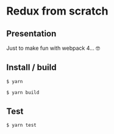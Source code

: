 # Redux from scratch

## Presentation

Just to make fun with webpack 4... 🤓

## Install / build

```sh
$ yarn

$ yarn build
```

## Test

```sh
$ yarn test
```